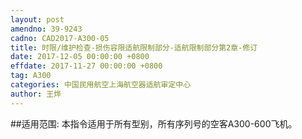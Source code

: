 ```yaml
---
layout: post
amendno: 39-9243
cadno: CAD2017-A300-05
title: 时限/维护检查-损伤容限适航限制部分-适航限制部分第2章-修订
date: 2017-12-05 00:00:00 +0800
effdate: 2017-11-27 00:00:00 +0800
tag: A300
categories: 中国民用航空上海航空器适航审定中心
author: 王烨
---
```


##适用范围:
本指令适用于所有型别，所有序列号的空客A300-600飞机。

